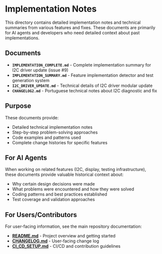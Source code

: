 # Implementation Notes

This directory contains detailed implementation notes and technical summaries from various features and fixes. These documents are primarily for AI agents and developers who need detailed context about past implementations.

## Documents

- **`IMPLEMENTATION_COMPLETE.md`** - Complete implementation summary for I2C driver update (issue #9)
- **`IMPLEMENTATION_SUMMARY.md`** - Feature implementation detector and test generation system
- **`I2C_DRIVER_UPDATE.md`** - Technical details of I2C driver modular update
- **`CHANGELOG2.md`** - Portuguese technical notes about I2C diagnostic and fix

## Purpose

These documents provide:
- Detailed technical implementation notes
- Step-by-step problem-solving approaches
- Code examples and patterns used
- Complete change histories for specific features

## For AI Agents

When working on related features (I2C, display, testing infrastructure), these documents provide valuable historical context about:
- Why certain design decisions were made
- What problems were encountered and how they were solved
- Coding patterns and best practices established
- Test coverage and validation approaches

## For Users/Contributors

For user-facing information, see the main repository documentation:
- **[README.md](../../../README.md)** - Project overview and getting started
- **[CHANGELOG.md](../../../CHANGELOG.md)** - User-facing change log
- **[CI_CD_SETUP.md](../../../CI_CD_SETUP.md)** - CI/CD and contribution guidelines
